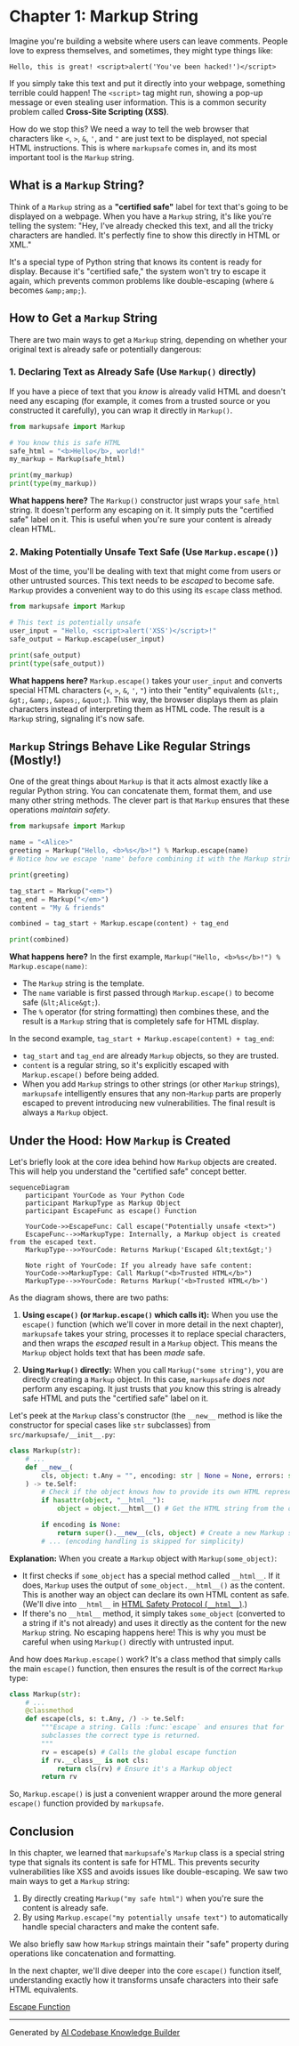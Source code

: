 # Chapter 1: Markup String

Imagine you're building a website where users can leave comments. People love to express themselves, and sometimes, they might type things like:

```
Hello, this is great! <script>alert('You've been hacked!')</script>
```

If you simply take this text and put it directly into your webpage, something terrible could happen! The `<script>` tag might run, showing a pop-up message or even stealing user information. This is a common security problem called **Cross-Site Scripting (XSS)**.

How do we stop this? We need a way to tell the web browser that characters like `<`, `>`, `&`, `'`, and `"` are just text to be displayed, not special HTML instructions. This is where `markupsafe` comes in, and its most important tool is the `Markup` string.

## What is a `Markup` String?

Think of a `Markup` string as a **"certified safe"** label for text that's going to be displayed on a webpage. When you have a `Markup` string, it's like you're telling the system: "Hey, I've already checked this text, and all the tricky characters are handled. It's perfectly fine to show this directly in HTML or XML."

It's a special type of Python string that knows its content is ready for display. Because it's "certified safe," the system won't try to escape it again, which prevents common problems like double-escaping (where `&` becomes `&amp;amp;`).

## How to Get a `Markup` String

There are two main ways to get a `Markup` string, depending on whether your original text is already safe or potentially dangerous:

### 1. Declaring Text as Already Safe (Use `Markup()` directly)

If you have a piece of text that you *know* is already valid HTML and doesn't need any escaping (for example, it comes from a trusted source or you constructed it carefully), you can wrap it directly in `Markup()`.

```python
from markupsafe import Markup

# You know this is safe HTML
safe_html = "<b>Hello</b>, world!"
my_markup = Markup(safe_html)

print(my_markup)
print(type(my_markup))
```

**What happens here?**
The `Markup()` constructor just wraps your `safe_html` string. It doesn't perform any escaping on it. It simply puts the "certified safe" label on it. This is useful when you're sure your content is already clean HTML.

### 2. Making Potentially Unsafe Text Safe (Use `Markup.escape()`)

Most of the time, you'll be dealing with text that might come from users or other untrusted sources. This text needs to be *escaped* to become safe. `Markup` provides a convenient way to do this using its `escape` class method.

```python
from markupsafe import Markup

# This text is potentially unsafe
user_input = "Hello, <script>alert('XSS')</script>!"
safe_output = Markup.escape(user_input)

print(safe_output)
print(type(safe_output))
```

**What happens here?**
`Markup.escape()` takes your `user_input` and converts special HTML characters (`<`, `>`, `&`, `'`, `"`) into their "entity" equivalents (`&lt;`, `&gt;`, `&amp;`, `&apos;`, `&quot;`). This way, the browser displays them as plain characters instead of interpreting them as HTML code. The result is a `Markup` string, signaling it's now safe.

## `Markup` Strings Behave Like Regular Strings (Mostly!)

One of the great things about `Markup` is that it acts almost exactly like a regular Python string. You can concatenate them, format them, and use many other string methods. The clever part is that `Markup` ensures that these operations *maintain safety*.

```python
from markupsafe import Markup

name = "<Alice>"
greeting = Markup("Hello, <b>%s</b>!") % Markup.escape(name)
# Notice how we escape 'name' before combining it with the Markup string.

print(greeting)

tag_start = Markup("<em>")
tag_end = Markup("</em>")
content = "My & friends"

combined = tag_start + Markup.escape(content) + tag_end

print(combined)
```

**What happens here?**
In the first example, `Markup("Hello, <b>%s</b>!") % Markup.escape(name)`:
*   The `Markup` string is the template.
*   The `name` variable is first passed through `Markup.escape()` to become safe (`&lt;Alice&gt;`).
*   The `%` operator (for string formatting) then combines these, and the result is a `Markup` string that is completely safe for HTML display.

In the second example, `tag_start + Markup.escape(content) + tag_end`:
*   `tag_start` and `tag_end` are already `Markup` objects, so they are trusted.
*   `content` is a regular string, so it's explicitly escaped with `Markup.escape()` before being added.
*   When you add `Markup` strings to other strings (or other `Markup` strings), `markupsafe` intelligently ensures that any non-`Markup` parts are properly escaped to prevent introducing new vulnerabilities. The final result is always a `Markup` object.

## Under the Hood: How `Markup` is Created

Let's briefly look at the core idea behind how `Markup` objects are created. This will help you understand the "certified safe" concept better.

```mermaid
sequenceDiagram
    participant YourCode as Your Python Code
    participant MarkupType as Markup Object
    participant EscapeFunc as escape() Function

    YourCode->>EscapeFunc: Call escape("Potentially unsafe <text>")
    EscapeFunc-->>MarkupType: Internally, a Markup object is created from the escaped text.
    MarkupType-->>YourCode: Returns Markup('Escaped &lt;text&gt;')

    Note right of YourCode: If you already have safe content:
    YourCode->>MarkupType: Call Markup("<b>Trusted HTML</b>")
    MarkupType-->>YourCode: Returns Markup('<b>Trusted HTML</b>')
```

As the diagram shows, there are two paths:

1.  **Using `escape()` (or `Markup.escape()` which calls it):** When you use the `escape()` function (which we'll cover in more detail in the next chapter), `markupsafe` takes your string, processes it to replace special characters, and then wraps the *escaped* result in a `Markup` object. This means the `Markup` object holds text that has been *made* safe.

2.  **Using `Markup()` directly:** When you call `Markup("some string")`, you are directly creating a `Markup` object. In this case, `markupsafe` *does not* perform any escaping. It just trusts that *you* know this string is already safe HTML and puts the "certified safe" label on it.

Let's peek at the `Markup` class's constructor (the `__new__` method is like the constructor for special cases like `str` subclasses) from `src/markupsafe/__init__.py`:

```python
class Markup(str):
    # ...
    def __new__(
        cls, object: t.Any = "", encoding: str | None = None, errors: str = "strict"
    ) -> te.Self:
        # Check if the object knows how to provide its own HTML representation
        if hasattr(object, "__html__"):
            object = object.__html__() # Get the HTML string from the object

        if encoding is None:
            return super().__new__(cls, object) # Create a new Markup string directly
        # ... (encoding handling is skipped for simplicity)
```

**Explanation:**
When you create a `Markup` object with `Markup(some_object)`:
*   It first checks if `some_object` has a special method called `__html__`. If it does, `Markup` uses the output of `some_object.__html__()` as the content. This is another way an object can declare its own HTML content as safe. (We'll dive into `__html__` in [HTML Safety Protocol (`__html__`)](03_html_safety_protocol_____html_____.md).)
*   If there's no `__html__` method, it simply takes `some_object` (converted to a string if it's not already) and uses it directly as the content for the new `Markup` string. No escaping happens here! This is why you must be careful when using `Markup()` directly with untrusted input.

And how does `Markup.escape()` work? It's a class method that simply calls the main `escape()` function, then ensures the result is of the correct `Markup` type:

```python
class Markup(str):
    # ...
    @classmethod
    def escape(cls, s: t.Any, /) -> te.Self:
        """Escape a string. Calls :func:`escape` and ensures that for
        subclasses the correct type is returned.
        """
        rv = escape(s) # Calls the global escape function
        if rv.__class__ is not cls:
            return cls(rv) # Ensure it's a Markup object
        return rv
```

So, `Markup.escape()` is just a convenient wrapper around the more general `escape()` function provided by `markupsafe`.

## Conclusion

In this chapter, we learned that `markupsafe`'s `Markup` class is a special string type that signals its content is safe for HTML. This prevents security vulnerabilities like XSS and avoids issues like double-escaping. We saw two main ways to get a `Markup` string:
1.  By directly creating `Markup("my safe html")` when you're sure the content is already safe.
2.  By using `Markup.escape("my potentially unsafe text")` to automatically handle special characters and make the content safe.

We also briefly saw how `Markup` strings maintain their "safe" property during operations like concatenation and formatting.

In the next chapter, we'll dive deeper into the core `escape()` function itself, understanding exactly how it transforms unsafe characters into their safe HTML equivalents.

[Escape Function](02_escape_function_.md)

---

Generated by [AI Codebase Knowledge Builder](https://github.com/The-Pocket/Tutorial-Codebase-Knowledge)
